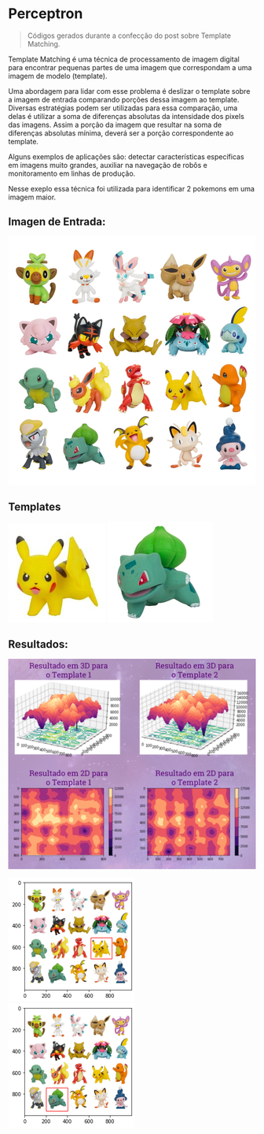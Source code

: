 # Perceptron
> Códigos gerados durante a confecção do post sobre Template Matching. 

Template Matching é uma técnica de processamento de imagem digital para encontrar pequenas partes de uma imagem que correspondam a uma imagem de modelo (template).
 
Uma abordagem para lidar com esse problema é deslizar o template sobre a imagem de entrada comparando porções dessa imagem ao template. Diversas estratégias podem ser utilizadas para essa comparação, uma delas é utilizar a soma de diferenças absolutas da intensidade dos pixels das imagens. Assim a porção da imagem que resultar na soma de diferenças absolutas mínima, deverá ser a porção correspondente ao template.

Alguns exemplos de aplicações são: detectar características específicas em imagens muito grandes, auxiliar na navegação de robôs e monitoramento em linhas de produção.

Nesse exeplo essa técnica foi utilizada para identificar 2 pokemons em uma imagem maior.
  
## Imagen de Entrada:

<p align="center">
  <img src="Pokemons.jpg" width="600"/>
</p>

## Templates

![alt-text-1](pikachu.jpg "template 1") ![alt-text-2](bulba.jpg "template 2")


## Resultados:

<p align="left">
  <img src="results1.png" width="700"/>
</p>

![alt-text-1](findpikachu.png "template 1") ![alt-text-2](findbulba.png "template 2")


